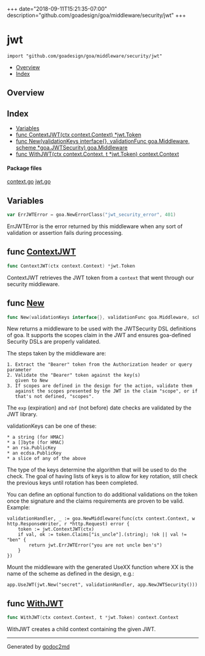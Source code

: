 +++
date="2018-09-11T15:21:35-07:00"
description="github.com/goadesign/goa/middleware/security/jwt"
+++


# jwt
`import "github.com/goadesign/goa/middleware/security/jwt"`

* [Overview](#pkg-overview)
* [Index](#pkg-index)

## <a name="pkg-overview">Overview</a>



## <a name="pkg-index">Index</a>
* [Variables](#pkg-variables)
* [func ContextJWT(ctx context.Context) *jwt.Token](#ContextJWT)
* [func New(validationKeys interface{}, validationFunc goa.Middleware, scheme *goa.JWTSecurity) goa.Middleware](#New)
* [func WithJWT(ctx context.Context, t *jwt.Token) context.Context](#WithJWT)


#### <a name="pkg-files">Package files</a>
[context.go](/src/github.com/goadesign/goa/middleware/security/jwt/context.go) [jwt.go](/src/github.com/goadesign/goa/middleware/security/jwt/jwt.go) 



## <a name="pkg-variables">Variables</a>
``` go
var ErrJWTError = goa.NewErrorClass("jwt_security_error", 401)
```
ErrJWTError is the error returned by this middleware when any sort of validation or assertion
fails during processing.



## <a name="ContextJWT">func</a> [ContextJWT](/src/target/context.go?s=342:389#L15)
``` go
func ContextJWT(ctx context.Context) *jwt.Token
```
ContextJWT retrieves the JWT token from a `context` that went through our security middleware.



## <a name="New">func</a> [New](/src/target/jwt.go?s=1992:2099#L58)
``` go
func New(validationKeys interface{}, validationFunc goa.Middleware, scheme *goa.JWTSecurity) goa.Middleware
```
New returns a middleware to be used with the JWTSecurity DSL definitions of goa.  It supports the
scopes claim in the JWT and ensures goa-defined Security DSLs are properly validated.

The steps taken by the middleware are:


	1. Extract the "Bearer" token from the Authorization header or query parameter
	2. Validate the "Bearer" token against the key(s)
	   given to New
	3. If scopes are defined in the design for the action, validate them
	   against the scopes presented by the JWT in the claim "scope", or if
	   that's not defined, "scopes".

The `exp` (expiration) and `nbf` (not before) date checks are validated by the JWT library.

validationKeys can be one of these:


	* a string (for HMAC)
	* a []byte (for HMAC)
	* an rsa.PublicKey
	* an ecdsa.PublicKey
	* a slice of any of the above

The type of the keys determine the algorithm that will be used to do the check.  The goal of
having lists of keys is to allow for key rotation, still check the previous keys until rotation
has been completed.

You can define an optional function to do additional validations on the token once the signature
and the claims requirements are proven to be valid.  Example:


	validationHandler, _ := goa.NewMiddleware(func(ctx context.Context, w http.ResponseWriter, r *http.Request) error {
	    token := jwt.ContextJWT(ctx)
	    if val, ok := token.Claims["is_uncle"].(string); !ok || val != "ben" {
	        return jwt.ErrJWTError("you are not uncle ben's")
	    }
	})

Mount the middleware with the generated UseXX function where XX is the name of the scheme as
defined in the design, e.g.:


	app.UseJWT(jwt.New("secret", validationHandler, app.NewJWTSecurity()))



## <a name="WithJWT">func</a> [WithJWT](/src/target/context.go?s=133:196#L10)
``` go
func WithJWT(ctx context.Context, t *jwt.Token) context.Context
```
WithJWT creates a child context containing the given JWT.








- - -
Generated by [godoc2md](http://godoc.org/github.com/davecheney/godoc2md)
